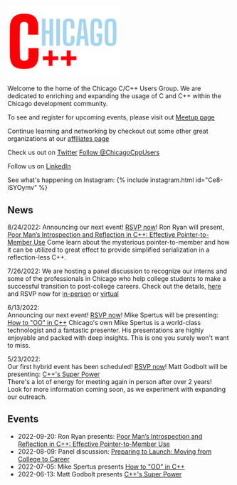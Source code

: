 <link rel="apple-touch-icon" sizes="180x180" href="apple-touch-icon.png">
<link rel="icon" type="image/png" sizes="32x32" href="favicon-32x32.png">
<link rel="icon" type="image/png" sizes="16x16" href="favicon-16x16.png">
<link rel="manifest" href="site.webmanifest">
<link rel="mask-icon" href="safari-pinned-tab.svg" color="#5bbad5">
<meta name="msapplication-TileColor" content="#da532c">
<meta name="theme-color" content="#ffffff">

<img src='ChicagoC++.png' width='50%' height='50%'>

Welcome to the home of the Chicago C/C++ Users Group. We are dedicated to enriching and expanding the usage of C and C++ within the Chicago development community.

To see and register for upcoming events, please visit out [Meetup page](https://www.meetup.com/Chicago-C-CPP-Users-Group)

Continue learning and networking by checkout out some other great organizations at our [affiliates page](./affiliates.md)

Check us out on [Twitter](https://twitter.com/ChicagoCppUsers)
<a href="https://twitter.com/ChicagoCppUsers?ref_src=twsrc%5Etfw" class="twitter-follow-button" data-show-count="false">Follow @ChicagoCppUsers</a>

Follow us on [LinkedIn](https://www.linkedin.com/company/chicago-cpp-users/about/)
<script src="https://platform.linkedin.com/in.js" type="text/javascript"> lang: en_US</script>
<script type="IN/FollowCompany" data-id="81519441" data-counter="none"></script>

See what's happening on Instagram:
{% include instagram.html id="Ce8-iSYOymv" %}

## News

8/24/2022:
Announcing our next event! [RSVP now](https://www.meetup.com/chicago-c-cpp-users-group/events/288020086/)!
Ron Ryan will present, [Poor Man’s Introspection and Reflection in C++: Effective Pointer-to-Member Use](events/2022-09)
Come learn about the mysterious pointer-to-member and how it can be utilized to great effect to provide simplified serialization in a reflection-less C++.

7/26/2022:
We are hosting a panel discussion to recognize our interns and some of the professionals in Chicago who help college students to make a successful transition to post-college careers.
Check out the details, [here](events/2022-08) and RSVP now for [in-person](https://www.meetup.com/chicago-c-cpp-users-group/events/287439990/) or [virtual](https://www.meetup.com/chicago-c-cpp-users-group/events/287440046/)

6/13/2022:  
Announcing our next event! [RSVP now](https://www.meetup.com/Chicago-C-CPP-Users-Group/events/)! Mike Spertus will be presenting: [How to "OO" in C++](events/2022-07)
Chicago's own Mike Spertus is a world-class technologist and a fantastic presenter. His presentations are highly enjoyable and packed with deep insights. This is one you surely won't want to miss.

5/23/2022:  
Our first hybrid event has been scheduled! [RSVP now](https://www.meetup.com/Chicago-C-CPP-Users-Group/events/286101553)! Matt Godbolt will be presenting: [C++'s Super Power](events/2022-06)  
There's a lot of energy for meeting again in person after over 2 years!  
Look for more information coming soon, as we experiment with expanding our outreach.


## Events

* 2022-09-20: Ron Ryan presents: [Poor Man’s Introspection and Reflection in C++: Effective Pointer-to-Member Use](events/2022-09)
* 2022-08-09: Panel discussion: [Preparing to Launch: Moving from College to Career](events/2022-08)
* 2022-07-05: Mike Spertus presents [How to "OO" in C++](events/2022-07)
* 2022-06-13: Matt Godbolt presents [C++'s Super Power](events/2022-06)

<script async src="//www.instagram.com/embed.js"></script>
<script async src="https://platform.twitter.com/widgets.js" charset="utf-8"></script>


